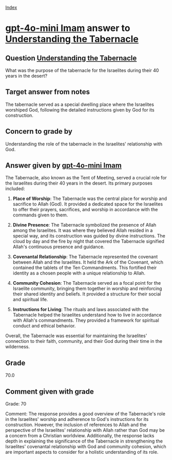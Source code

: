 
[Index](../../index.md)
# [gpt-4o-mini Imam](../../answering_models/gpt-4o-mini_Imam.md) answer to [Understanding the Tabernacle](../../questions/Understanding_the_Tabernacle.md)

## Question [Understanding the Tabernacle](../../questions/Understanding_the_Tabernacle.md)
What was the purpose of the tabernacle for the Israelites during their 40 years in the desert?

## Target answer from notes
The tabernacle served as a special dwelling place where the Israelites worshiped God, following the detailed instructions given by God for its construction.

## Concern to grade by
Understanding the role of the tabernacle in the Israelites' relationship with God.

## Answer given by [gpt-4o-mini Imam](../../answering_models/gpt-4o-mini_Imam.md)
The Tabernacle, also known as the Tent of Meeting, served a crucial role for the Israelites during their 40 years in the desert. Its primary purposes included:

1. **Place of Worship**: The Tabernacle was the central place for worship and sacrifice to Allah (God). It provided a dedicated space for the Israelites to offer their prayers, sacrifices, and worship in accordance with the commands given to them.

2. **Divine Presence**: The Tabernacle symbolized the presence of Allah among the Israelites. It was where they believed Allah resided in a special way, and its construction was guided by divine instructions. The cloud by day and the fire by night that covered the Tabernacle signified Allah's continuous presence and guidance.

3. **Covenantal Relationship**: The Tabernacle represented the covenant between Allah and the Israelites. It held the Ark of the Covenant, which contained the tablets of the Ten Commandments. This fortified their identity as a chosen people with a unique relationship to Allah.

4. **Community Cohesion**: The Tabernacle served as a focal point for the Israelite community, bringing them together in worship and reinforcing their shared identity and beliefs. It provided a structure for their social and spiritual life.

5. **Instructions for Living**: The rituals and laws associated with the Tabernacle helped the Israelites understand how to live in accordance with Allah's commandments. They provided a framework for spiritual conduct and ethical behavior.

Overall, the Tabernacle was essential for maintaining the Israelites' connection to their faith, community, and their God during their time in the wilderness.

## Grade
70.0

## Comment given with grade
Grade: 70

Comment: The response provides a good overview of the Tabernacle's role in the Israelites' worship and adherence to God's instructions for its construction. However, the inclusion of references to Allah and the perspective of the Israelites' relationship with Allah rather than God may be a concern from a Christian worldview. Additionally, the response lacks depth in explaining the significance of the Tabernacle in strengthening the Israelites' covenantal relationship with God and community cohesion, which are important aspects to consider for a holistic understanding of its role.
